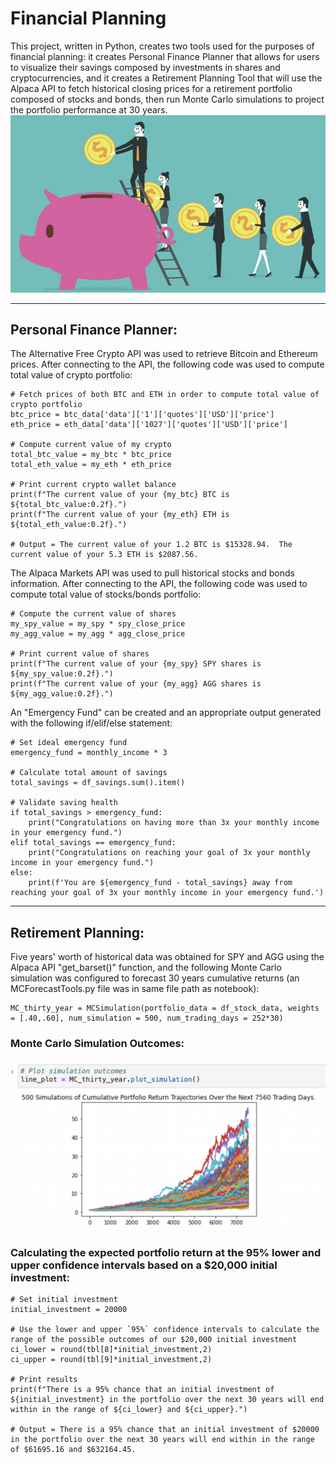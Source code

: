# Financial Planning
This project, written in Python, creates two tools used for the purposes of financial planning: it creates Personal Finance Planner that allows for users to visualize their savings composed by investments in shares and cryptocurrencies, and it creates a Retirement Planning Tool that will use the Alpaca API to fetch historical closing prices for a retirement portfolio composed of stocks and bonds, then run Monte Carlo simulations to project the portfolio performance at 30 years.
![Logo](Pic.jpg)

---

## Personal Finance Planner:

The Alternative Free Crypto API was used to retrieve Bitcoin and Ethereum prices.  After connecting to the API, the following code was used to compute total value of crypto portfolio:

    # Fetch prices of both BTC and ETH in order to compute total value of crypto portfolio
    btc_price = btc_data['data']['1']['quotes']['USD']['price']
    eth_price = eth_data['data']['1027']['quotes']['USD']['price']

    # Compute current value of my crypto
    total_btc_value = my_btc * btc_price
    total_eth_value = my_eth * eth_price

    # Print current crypto wallet balance
    print(f"The current value of your {my_btc} BTC is ${total_btc_value:0.2f}.")
    print(f"The current value of your {my_eth} ETH is ${total_eth_value:0.2f}.")
    
    # Output = The current value of your 1.2 BTC is $15328.94.  The current value of your 5.3 ETH is $2087.56.
    
The Alpaca Markets API was used to pull historical stocks and bonds information.  After connecting to the API, the following code was used to compute total value of stocks/bonds portfolio:

    # Compute the current value of shares
    my_spy_value = my_spy * spy_close_price
    my_agg_value = my_agg * agg_close_price

    # Print current value of shares
    print(f"The current value of your {my_spy} SPY shares is ${my_spy_value:0.2f}.")
    print(f"The current value of your {my_agg} AGG shares is ${my_agg_value:0.2f}.")
    
An "Emergency Fund" can be created and an appropriate output generated with the following if/elif/else statement:
```
# Set ideal emergency fund
emergency_fund = monthly_income * 3

# Calculate total amount of savings
total_savings = df_savings.sum().item()

# Validate saving health
if total_savings > emergency_fund:
    print("Congratulations on having more than 3x your monthly income in your emergency fund.")
elif total_savings == emergency_fund:
    print("Congratulations on reaching your goal of 3x your monthly income in your emergency fund.")
else:
    print(f'You are ${emergency_fund - total_savings} away from reaching your goal of 3x your monthly income in your emergency fund.')
```
---

## Retirement Planning:

Five years' worth of historical data was obtained for SPY and AGG using the Alpaca API "get_barset()" function, and the following Monte Carlo simulation was configured to forecast 30 years cumulative returns (an MCForecastTools.py file was in same file path as notebook):

    MC_thirty_year = MCSimulation(portfolio_data = df_stock_data, weights = [.40,.60], num_simulation = 500, num_trading_days = 252*30)
    
### Monte Carlo Simulation Outcomes:

![monte_carlo_sim](monte_carlo_sim.png)

### Calculating the expected portfolio return at the 95% lower and upper confidence intervals based on a $20,000 initial investment:

    # Set initial investment
    initial_investment = 20000

    # Use the lower and upper `95%` confidence intervals to calculate the range of the possible outcomes of our $20,000 initial investment
    ci_lower = round(tbl[8]*initial_investment,2)
    ci_upper = round(tbl[9]*initial_investment,2)

    # Print results
    print(f"There is a 95% chance that an initial investment of ${initial_investment} in the portfolio over the next 30 years will end within in the range of ${ci_lower} and ${ci_upper}.")
    
    # Output = There is a 95% chance that an initial investment of $20000 in the portfolio over the next 30 years will end within in the range of $61695.16 and $632164.45.
